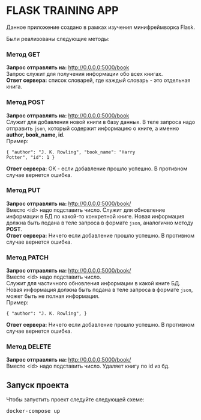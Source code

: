 # FLASK TRAINING APP

Данное приложение создано в рамках изучения минифреймворка Flask.

Были реализованы следующие методы:
### Метод __GET__    
**Запрос отправлять на:** http://0.0.0.0:5000/book  
Запрос служит для получения информации обо всех книгах.   
**Ответ сервера:** список словарей, где каждый словарь - это отдельная книга.
### Метод __POST__   
**Запрос отправлять на:** http://0.0.0.0:5000/book  
Служит для добавления новой книги в базу данных. В теле запроса надо отправить <code>json</code>, который содержит информацию о книге, а именно __author, book_name, id__.  
Пример: <pre><code>{
    "author": "J. K. Rowling",
    "book_name": "Harry Potter",
    "id": 1
}</code></pre>
**Ответ сервера:** OK - если добавление прошло успешно. В противном случае вернется ошибка.
### Метод __PUT__ 
**Запрос отправлять на:** http://0.0.0.0:5000/book/<id>  
Вместо \<id> надо подставить число. Служит для обновление информации в БД по какой-то конкретной книге. Новая информация должна быть подана в теле запроса в формате <code>json</code>, аналогично методу __POST__.   
**Ответ сервера:** Ничего если добавление прошло успешно. В противном случае вернется ошибка.
### Метод __PATCH__ 
**Запрос отправлять на:** http://0.0.0.0:5000/book/<id>  
Вместо \<id> надо подставить число.  
Служит для частичного обновления информации в какой книге БД. Новая информация должна быть подана в теле запроса в формате <code>json</code>, может быть не полная информация.  
Пример: <pre><code>{
    "author": "J. K. Rowling",
}</code></pre>
**Ответ сервера:** Ничего если добавление прошло успешно. В противном случае вернется ошибка.
### Метод __DELETE__ 
**Запрос отправлять на:** http://0.0.0.0:5000/book/<id>  
Вместо \<id> надо подставить число. Удаляет книгу по id из бд.

## Запуск проекта
Чтобы запустить проект следуйте следующей схеме:
 <pre>docker-compose up</pre>